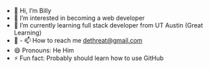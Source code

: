 - 👋 Hi, I’m Billy
- 👀 I’m interested in becoming a web developer
- 🌱 I’m currently learning full stack developer from UT Austin (Great Learning)
- 💞️ - 📫 How to reach me dethreat@gmail.com
- 😄 Pronouns: He Him
- ⚡ Fun fact: Probably should learn how to use GitHub

<!---
zaldighar/zaldighar is a ✨ special ✨ repository because its `README.md` (this file) appears on your GitHub profile.
You can click the Preview link to take a look at your changes.
--->
